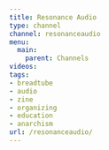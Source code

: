 ```yaml
---
title: Resonance Audio
type: channel
channel: resonanceaudio
menu:
  main:
    parent: Channels
videos:
tags:
- breadtube
- audio
- zine
- organizing
- education
- anarchism
url: /resonanceaudio/
---
```

